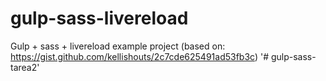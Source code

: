 # gulp-sass-livereload
Gulp + sass + livereload example project (based on: https://gist.github.com/kellishouts/2c7cde625491ad53fb3c)
'# gulp-sass-tarea2' 
